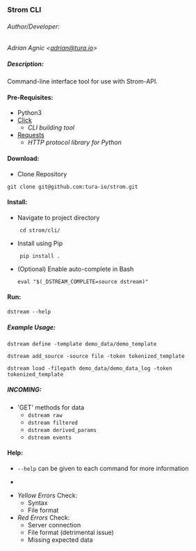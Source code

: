 ### Strom CLI

###### Author/Developer:
*Adrian Agnic <[adrian@tura.io](http://tura.io)>*

##### Description:
Command-line interface tool for use with Strom-API.

#### Pre-Requisites:
*   Python3
*   [Click](http://click.pocoo.org/)
    *   *CLI building tool*
*   [Requests](http://docs.python-requests.org/en/master/)
    *   *HTTP protocol library for Python*

#### Download:
*   Clone Repository
```commandline
git clone git@github.com:tura-io/strom.git
```

#### Install:
*   Navigate to project directory
```commandline
    cd strom/cli/
```
*   Install using Pip
```commandline
    pip install .
```
*   (Optional) Enable auto-complete in Bash
    ```commandline
    eval "$(_DSTREAM_COMPLETE=source dstream)"
    ```

#### Run:
```commandline
dstream --help
```

##### Example Usage:
```commandline
dstream define -template demo_data/demo_template
```
```commandline
dstream add_source -source file -token tokenized_template
```
```commandline
dstream load -filepath demo_data/demo_data_log -token tokenized_template
```

##### *INCOMING*:
*   'GET' methods for data
    *   ``` dstream raw ```
    *   ``` dstream filtered ```
    *   ``` dstream derived_params ```
    *   ``` dstream events ```

#### Help:
* ``` --help ``` can be given to each command for more information
-
* *Yellow Errors*
  Check:
  * Syntax
  * File format
* *Red Errors*
  Check:
  * Server connection
  * File format (detrimental issue)
  * Missing expected data
